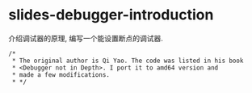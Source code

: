 # slides-debugger-introduction
介绍调试器的原理, 编写一个能设置断点的调试器.


```
/*
 * The original author is Qi Yao. The code was listed in his book
 * <Debugger not in Depth>. I port it to amd64 version and
 * made a few modifications.
 * */
```
